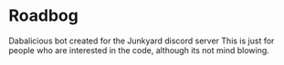 # Roadbog
Dabalicious bot created for the Junkyard discord server
This is just for people who are interested in the code, although its not mind blowing.

